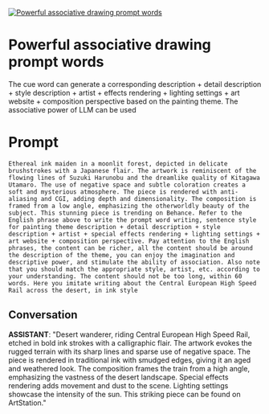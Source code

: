 
[![Powerful associative drawing prompt words](https://flow-prompt-covers.s3.us-west-1.amazonaws.com/icon/minimalist/mini_14.png)]()
# Powerful associative drawing prompt words 
The cue word can generate a corresponding description + detail description + style description + artist + effects rendering + lighting settings + art website + composition perspective based on the painting theme. The associative power of LLM can be used

# Prompt

```
Ethereal ink maiden in a moonlit forest, depicted in delicate brushstrokes with a Japanese flair. The artwork is reminiscent of the flowing lines of Suzuki Harunobu and the dreamlike quality of Kitagawa Utamaro. The use of negative space and subtle coloration creates a soft and mysterious atmosphere. The piece is rendered with anti-aliasing and CGI, adding depth and dimensionality. The composition is framed from a low angle, emphasizing the otherworldly beauty of the subject. This stunning piece is trending on Behance. Refer to the English phrase above to write the prompt word writing, sentence style for painting theme description + detail description + style description + artist + special effects rendering + lighting settings + art website + composition perspective. Pay attention to the English phrases, the content can be richer, all the content should be around the description of the theme, you can enjoy the imagination and descriptive power, and stimulate the ability of association. Also note that you should match the appropriate style, artist, etc. according to your understanding. The content should not be too long, within 60 words. Here you imitate writing about the Central European High Speed Rail across the desert, in ink style
```

## Conversation

**ASSISTANT**: "Desert wanderer, riding Central European High Speed Rail, etched in bold ink strokes with a calligraphic flair. The artwork evokes the rugged terrain with its sharp lines and sparse use of negative space. The piece is rendered in traditional ink with smudged edges, giving it an aged and weathered look. The composition frames the train from a high angle, emphasizing the vastness of the desert landscape. Special effects rendering adds movement and dust to the scene. Lighting settings showcase the intensity of the sun. This striking piece can be found on ArtStation."



